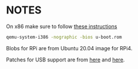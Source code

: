 # NOTES

On x86 make sure to follow [these instructions](https://github.com/ARM-software/u-boot/blob/master/doc/README.x86)

```bash
qemu-system-i386 -nographic -bios u-boot.rom
```

Blobs for RPi are from Ubuntu 20.04 image for RPi4.

Patches for USB support are from [here](https://patchwork.ozlabs.org/series/179078/mbox/) and [here](https://patchwork.ozlabs.org/series/174860/mbox/).
